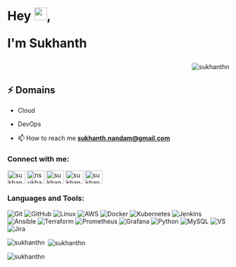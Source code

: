 <h1 align="left">Hey <img src="https://github.com/TheDudeThatCode/TheDudeThatCode/blob/master/Assets/Hi.gif" width="29">,

I'm Sukhanth<div align="right">
    
</div></h1>
<div align="right">
    <img src="https://komarev.com/ghpvc/?username=sukhanthn&label=Profile%20views&color=0e75b6&style=flat" alt="sukhanthn">
</div>

## ⚡ Domains
- Cloud
- DevOps

- 📫 How to reach me **sukhanth.nandam@gmail.com**

<h3 align="left">Connect with me:</h3>
<p align="left">
<a href="https://codepen.io/sukhanthn" target="blank"><img align="center" src="https://raw.githubusercontent.com/rahuldkjain/github-profile-readme-generator/master/src/images/icons/Social/codepen.svg" alt="sukhanthn" height="30" width="40" /></a>
<a href="https://twitter.com/nsukhanth" target="blank"><img align="center" src="https://raw.githubusercontent.com/rahuldkjain/github-profile-readme-generator/master/src/images/icons/Social/twitter.svg" alt="nsukhanth" height="30" width="40" /></a>
<a href="https://linkedin.com/in/sukhanth sai koti nandam" target="blank"><img align="center" src="https://raw.githubusercontent.com/rahuldkjain/github-profile-readme-generator/master/src/images/icons/Social/linked-in-alt.svg" alt="sukhanth sai koti nandam" height="30" width="40" /></a>
<a href="https://fb.com/sukhanth sai koti nandam" target="blank"><img align="center" src="https://raw.githubusercontent.com/rahuldkjain/github-profile-readme-generator/master/src/images/icons/Social/facebook.svg" alt="sukhanth sai koti nandam" height="30" width="40" /></a>
<a href="https://instagram.com/sukhanth_" target="blank"><img align="center" src="https://raw.githubusercontent.com/rahuldkjain/github-profile-readme-generator/master/src/images/icons/Social/instagram.svg" alt="sukhanthsaikoti" height="30" width="40" /></a>
</p>


<h3 align="left">Languages and Tools:</h3>


![Git](https://img.shields.io/badge/GIT-E44C30?style=for-the-badge&logo=git&logoColor=white)
![GitHub](https://img.shields.io/badge/GitHub-100000?style=for-the-badge&logo=github&logoColor=white)
![Linux](https://img.shields.io/badge/Linux-FCC624?style=for-the-badge&logo=linux&logoColor=black)
![AWS](https://img.shields.io/badge/Amazon_AWS-FF9900?style=for-the-badge&logo=amazonaws&logoColor=white)
![Docker](https://img.shields.io/badge/docker-%230db7ed.svg?style=for-the-badge&logo=docker&logoColor=white)
![Kubernetes](https://img.shields.io/badge/kubernetes-%23326ce5.svg?style=for-the-badge&logo=kubernetes&logoColor=white)
![Jenkins](https://img.shields.io/badge/Jenkins-D24939?style=for-the-badge&logo=Jenkins&logoColor=white)
![Ansible](https://img.shields.io/badge/ansible-%231A1918.svg?style=for-the-badge&logo=ansible&logoColor=white)
![Terraform](https://img.shields.io/badge/terraform-%235835CC.svg?style=for-the-badge&logo=terraform&logoColor=white)
![Prometheus](https://img.shields.io/badge/Prometheus-E6522C?style=for-the-badge&logo=Prometheus&logoColor=white)
![Grafana](https://img.shields.io/badge/grafana-%23F46800.svg?style=for-the-badge&logo=grafana&logoColor=white)
![Python](https://img.shields.io/badge/-Python-000?style=for-the-badge&logo=python)
![MySQL](	https://img.shields.io/badge/MySQL-00000F?style=for-the-badge&logo=mysql&logoColor=white)
![VS](https://img.shields.io/badge/Visual_Studio_Code-0078D4?style=for-the-badge&logo=visual%20studio%20code&logoColor=white)
![Jira](https://img.shields.io/badge/-Jira-000?&style=for-the-badge&logo=Jira-Software&logoColor=0052CC)



<p><img align="left" src="https://github-readme-stats.vercel.app/api/top-langs?username=sukhanthn&show_icons=true&locale=en&layout=compact" alt="sukhanthn" /></p>

<p>&nbsp;<img align="center" src="https://github-readme-stats.vercel.app/api?username=sukhanthn&show_icons=true&locale=en" alt="sukhanthn" /></p>

<p><img align="center" src="https://github-readme-streak-stats.herokuapp.com/?user=sukhanthn&" alt="sukhanthn" /></p>
